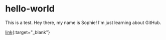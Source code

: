 # hello-world
This is a test.
Hey there, my name is Sophie! I'm just learning about GitHub.

[link](google.com){:target="_blank"}
